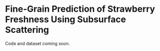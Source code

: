 # Fine-Grain Prediction of Strawberry Freshness Using Subsurface Scattering
Code and dataset coming soon.
